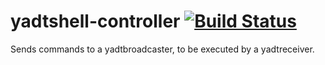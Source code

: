 # yadtshell-controller [![Build Status](https://secure.travis-ci.org/yadt/yadtshell-controller.png?branch=master)](http://travis-ci.org/yadt/yadtshell-controller)

Sends commands to a yadtbroadcaster, to be executed by a yadtreceiver.